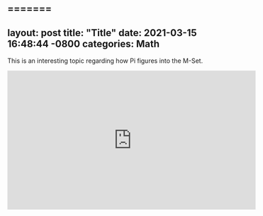 =======
---
layout: post
title:  "Title"
date:   2021-03-15 16:48:44 -0800
categories: Math
---
This is an interesting topic regarding how Pi figures into the M-Set. <br clear="all">
<div style="text-align: center;"><iframe width="560" height="315" src="https://www.youtube.com/embed/d0vY0CKYhPY" frameborder="0" allow="accelerometer; autoplay; clipboard-write; encrypted-media; gyroscope; picture-in-picture" allowfullscreen></iframe></div>


 

